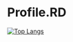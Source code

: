 # Profile.RD


[![Top Langs](https://github-readme-stats.vercel.app/api/top-langs/?username=wruqe)](https://github.com/anuraghazra/READEME.md)
